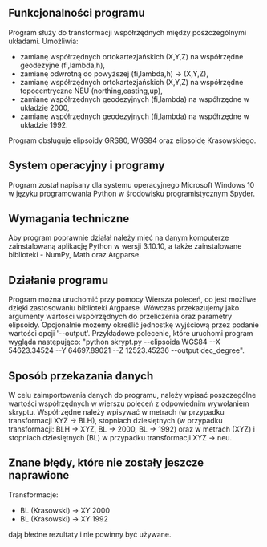 ## Funkcjonalności programu
Program służy do transformacji współrzędnych między poszczególnymi układami.
Umożliwia:
* zamianę współrzędnych ortokartezjańskich (X,Y,Z) na współrzędne geodezyjne (fi,lambda,h), 
* zamianę odwrotną do powyższej (fi,lambda,h) -> (X,Y,Z),
* zamianę współrzędnych ortokartezjańskich (X,Y,Z) na współrzędne topocentryczne NEU (northing,easting,up),
* zamianę współrzędnych geodezyjnych (fi,lambda) na współrzędne w układzie 2000,
* zamianę współrzędnych geodezyjnych (fi,lambda) na współrzędne w układzie 1992.
  
Program obsługuje elipsoidy GRS80, WGS84 oraz elipsoidę Krasowskiego.

## System operacyjny i programy
Program został napisany dla systemu operacyjnego Microsoft Windows 10 w języku programowania Python w środowisku programistycznym Spyder.

## Wymagania techniczne 
Aby program poprawnie działał należy mieć na danym komputerze zainstalowaną aplikację Python w wersji 3.10.10, 
a także zainstalowane biblioteki - NumPy, Math oraz Argparse.

## Działanie programu
Program można uruchomić przy pomocy Wiersza poleceń, co jest możliwe dzięki zastosowaniu biblioteki Argparse.
Wówczas przekazujemy jako argumenty wartości współrzędnych do przeliczenia oraz parametry elipsoidy. 
Opcjonalnie możemy określić jednostkę wyjściową przez podanie wartości opcji '--output'.
Przykładowe polecenie, które uruchomi program wygląda następująco:
"python skrypt.py --elipsoida WGS84 --X 54623.34524 --Y 64697.89021 --Z 12523.45236 --output dec_degree".

## Sposób przekazania danych
W celu zaimportowania danych do programu, należy wpisać poszczególne wartości współrzędnych w wierszu poleceń z odpowiednim wywołaniem skryptu.
Współrzędne należy wpisywać w metrach (w przypadku transformacji XYZ -> BLH), stopniach dziesiętnych (w przypadku transformacji: BLH -> XYZ, 
BL -> 2000, BL -> 1992) oraz w metrach (XYZ) i stopniach dziesiętnych (BL) w przypadku transformacji XYZ -> neu.

## Znane błędy, które nie zostały jeszcze naprawione
Transformacje:
* BL (Krasowski) -> XY 2000
* BL (Krasowski) -> XY 1992
  
dają błedne rezultaty i nie powinny być używane.




